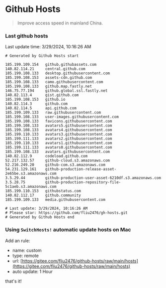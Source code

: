 # Github Hosts

> Improve access speed in mainland China.

### Last github hosts

Last update time: 3/29/2024, 10:16:26 AM

```base
# Generated by Github Hosts start 

185.199.109.154   github.githubassets.com
140.82.114.21     central.github.com
185.199.108.133   desktop.githubusercontent.com
185.199.108.153   assets-cdn.github.com
185.199.108.133   camo.githubusercontent.com
185.199.108.133   github.map.fastly.net
146.75.77.194     github.global.ssl.fastly.net
140.82.113.4      gist.github.com
185.199.108.153   github.io
140.82.114.3      github.com
140.82.114.5      api.github.com
185.199.109.133   raw.githubusercontent.com
185.199.108.133   user-images.githubusercontent.com
185.199.108.133   favicons.githubusercontent.com
185.199.108.133   avatars5.githubusercontent.com
185.199.108.133   avatars4.githubusercontent.com
185.199.110.133   avatars3.githubusercontent.com
185.199.111.133   avatars2.githubusercontent.com
185.199.110.133   avatars1.githubusercontent.com
185.199.111.133   avatars0.githubusercontent.com
185.199.108.133   avatars.githubusercontent.com
140.82.112.9      codeload.github.com
52.217.132.57     github-cloud.s3.amazonaws.com
52.216.249.20     github-com.s3.amazonaws.com
54.231.129.161    github-production-release-asset-2e65be.s3.amazonaws.com
3.5.29.44         github-production-user-asset-6210df.s3.amazonaws.com
3.5.28.75         github-production-repository-file-5c1aeb.s3.amazonaws.com
185.199.110.153   githubstatus.com
140.82.112.17     github.community
185.199.109.133   media.githubusercontent.com

# Last update: 3/29/2024, 10:16:26 AM
# Please star: https://github.com/fliu2476/gh-hosts.git
# Generated by Github Hosts end
```

### Using `SwitchHosts!` automatic update hosts on Mac
Add an rule:
- name: custom
- type: remote
- url: [https://gitee.com/fliu2476/github-hosts/raw/main/hosts](https://gitee.com/fliu2476/github-hosts/raw/main/hosts)
- auto update: 1 Hour

that's it!

